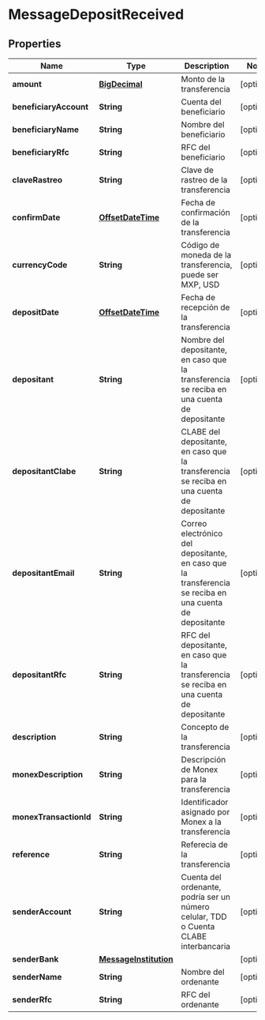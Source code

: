 # MessageDepositReceived

## Properties
Name | Type | Description | Notes
------------ | ------------- | ------------- | -------------
**amount** | [**BigDecimal**](BigDecimal.md) | Monto de la transferencia |  [optional]
**beneficiaryAccount** | **String** | Cuenta del beneficiario |  [optional]
**beneficiaryName** | **String** | Nombre del beneficiario |  [optional]
**beneficiaryRfc** | **String** | RFC del beneficiario |  [optional]
**claveRastreo** | **String** | Clave de rastreo de la transferencia |  [optional]
**confirmDate** | [**OffsetDateTime**](OffsetDateTime.md) | Fecha de confirmación de la transferencia |  [optional]
**currencyCode** | **String** | Código de moneda de la transferencia, puede ser MXP, USD |  [optional]
**depositDate** | [**OffsetDateTime**](OffsetDateTime.md) | Fecha de recepción de la transferencia |  [optional]
**depositant** | **String** | Nombre del depositante, en caso que la transferencia se reciba en una cuenta de depositante |  [optional]
**depositantClabe** | **String** | CLABE del depositante, en caso que la transferencia se reciba en una cuenta de depositante |  [optional]
**depositantEmail** | **String** | Correo electrónico del depositante, en caso que la transferencia se reciba en una cuenta de depositante |  [optional]
**depositantRfc** | **String** | RFC del depositante, en caso que la transferencia se reciba en una cuenta de depositante |  [optional]
**description** | **String** | Concepto de la transferencia |  [optional]
**monexDescription** | **String** | Descripción de Monex para la transferencia |  [optional]
**monexTransactionId** | **String** | Identificador asignado por Monex a la transferencia |  [optional]
**reference** | **String** | Referecia de la transferencia |  [optional]
**senderAccount** | **String** | Cuenta del ordenante, podría ser un número celular, TDD o Cuenta CLABE interbancaria |  [optional]
**senderBank** | [**MessageInstitution**](MessageInstitution.md) |  |  [optional]
**senderName** | **String** | Nombre del ordenante |  [optional]
**senderRfc** | **String** | RFC del ordenante |  [optional]

